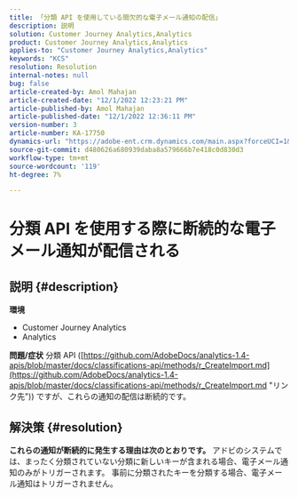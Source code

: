 ```yaml
---
title: 「分類 API を使用している間欠的な電子メール通知の配信」
description: 説明
solution: Customer Journey Analytics,Analytics
product: Customer Journey Analytics,Analytics
applies-to: "Customer Journey Analytics,Analytics"
keywords: "KCS"
resolution: Resolution
internal-notes: null
bug: false
article-created-by: Amol Mahajan
article-created-date: "12/1/2022 12:23:21 PM"
article-published-by: Amol Mahajan
article-published-date: "12/1/2022 12:36:11 PM"
version-number: 3
article-number: KA-17750
dynamics-url: "https://adobe-ent.crm.dynamics.com/main.aspx?forceUCI=1&pagetype=entityrecord&etn=knowledgearticle&id=d08d72ee-7271-ed11-9561-6045bd006793"
source-git-commit: d480626a680939daba8a579666b7e418c0d830d3
workflow-type: tm+mt
source-wordcount: '119'
ht-degree: 7%

---
```


# 分類 API を使用する際に断続的な電子メール通知が配信される

## 説明 {#description}

<b>環境</b>
- Customer Journey Analytics
- Analytics



<b>問題/症状</b>
分類 API ([https://github.com/AdobeDocs/analytics-1.4-apis/blob/master/docs/classifications-api/methods/r_CreateImport.md](https://github.com/AdobeDocs/analytics-1.4-apis/blob/master/docs/classifications-api/methods/r_CreateImport.md "リンク先")) ですが、これらの通知の配信は断続的です。


## 解決策 {#resolution}

<b>これらの通知が断続的に発生する理由は次のとおりです。</b>
アドビのシステムでは、まったく分類されていない分類に新しいキーが含まれる場合、電子メール通知のみがトリガーされます。 事前に分類されたキーを分類する場合、電子メール通知はトリガーされません。
